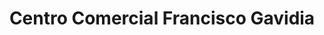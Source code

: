 ---
title: "Centro Comercial Francisco Gavidia"
url: /san-salvador/centro-comercial-francisco-gavidia/
shop: centro comercial
---